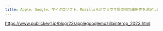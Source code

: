 ```yaml
---
title: Apple、Google、マイクロソフト、Mozillaらがブラウザ間の相互運用性を測定し改善するためのプロジェクト「Interop 2023」を実施中 － Publickey
---
```


https://www.publickey1.jp/blog/23/applegooglemozillainterop_2023.html

